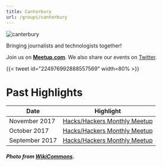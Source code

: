 ```yaml
---
title: Canterbury
url: /groups/canterbury
---
```


![canterbury](https://a.cdn-hotels.com/gdcs/production132/d1495/1b3743a9-5890-4d5c-a087-bc814dc5014f.jpg)

Bringing journalists and technologists together!

Join us on **[Meetup.com](https://www.meetup.com/Hacks-Hackers-Canterbury/)**. We also share our events on [Twitter](https://twitter.com/hackshackersctb).

{{< tweet id="224976992888557569" width=80% >}}

# Past Highlights

| **Date**  | **Highlight** |  
|-----------|---------------|  
| November 2017 | [Hacks/Hackers Monthly Meetup](https://www.meetup.com/Hacks-Hackers-Canterbury/events/dgkjcdywpbjb/) |
| October 2017 | [Hacks/Hackers Monthly Meetup](https://www.meetup.com/Hacks-Hackers-Canterbury/events/dgkjcdywnbdb/) |   
| September 2017 | [Hacks/Hackers Monthly Meetup](https://www.meetup.com/Hacks-Hackers-Canterbury/events/dgkjcdywmbgb/) |

##### Photo from [WikiCommons](wikicommons.org).
